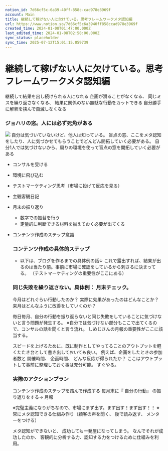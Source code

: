 ```yaml
---
notion_id: 7d66cf5c-6a39-40ff-858c-cad978e3969f
account: Main
title: 継続して稼げない人に欠けている。思考フレームワークメタ認知編
url: https://www.notion.so/7d66cf5c6a3940ff858ccad978e3969f
created_time: 2024-01-08T01:47:00.000Z
last_edited_time: 2024-01-08T02:58:00.000Z
sync_status: placeholder
sync_time: 2025-07-12T15:01:15.059739
---
```

# 継続して稼げない人に欠けている。思考フレームワークメタ認知編

継続して結果を出し続けられる人になれる
企画が滑ることがなくなる、 同じミスを繰り返さなくなる、
結果に関係のない無駄な行動をカットできる
自分勝手に解釈を挟んで自滅しなくなる
### ジョハリの窓。人には必ず死角がある
![](https://prod-files-secure.s3.us-west-2.amazonaws.com/736adce6-a3a4-4a64-9f74-d9aa055c96d2/c360a4cc-d388-481e-8695-2632b84eddca/Untitled.png?X-Amz-Algorithm=AWS4-HMAC-SHA256&X-Amz-Content-Sha256=UNSIGNED-PAYLOAD&X-Amz-Credential=ASIAZI2LB466XVHJKU5W%2F20250719%2Fus-west-2%2Fs3%2Faws4_request&X-Amz-Date=20250719T061727Z&X-Amz-Expires=3600&X-Amz-Security-Token=IQoJb3JpZ2luX2VjEIT%2F%2F%2F%2F%2F%2F%2F%2F%2F%2FwEaCXVzLXdlc3QtMiJIMEYCIQDlYO8S3hs1AwaC4QUhXQ%2BwYTBdXNjxPW7ZwbTzdi1VfQIhAOd6HlKq9Lth%2Ffn%2FQ5fIxRUJD4yK6SoqSrlQYWY70b7TKogECJ3%2F%2F%2F%2F%2F%2F%2F%2F%2F%2FwEQABoMNjM3NDIzMTgzODA1IgwWKItE9OG4tD7O3lkq3ANSK0X20S3O78vL%2F%2BsMTTuWmWWFFcYQGg6pIRHsTgM4x1jKvshjbpi6pWWOLLjs9%2FAwErcl1L6koiC%2BrSyKbIUa5g3lvTNeYvSTg4xp8oBvskbRWX4%2BRMJ3DKCRouD5U7jo%2Ft4BbsLTPtOwaBsh22s7yG2DxDFD9wIhhgf9r%2BHaH5vC2n2moW3QAP1ybWZMDHwreKUEzOqBYVXAMPcC9feb0TCBiNCKOFkW%2BqtAKLbIvl5Fiu2MNGeh3TfqpPxxvIevFPap8BwuaxG6TKqHeJ9R%2FQwDOT2v4tOybE4krvdK92fzaF1PmNV37uttG8D%2FcLZXKCUH8mv4nU6H9bF10aEZAwEOggNNhjwIb%2Befr38Cpa7TIKRQfAYZ%2FJyVMnOsd5JswNj0KGDwbNEg%2FOXUxfIPiGJ7Nl%2BtCzjhmh6pZ%2B9GMiOpRxkGMRqCHDB019EoXXFHA9%2FZcVLSpdBRvGXJeksVxuwyS1bU8RcrJA0PBtNzdWr1MftJb1j5TxQFoA6tVZtb6iFWx9TEX1b0EDowqHpqO7yDwltAqt0Y01vugEBgEgXuFVWrWegoeZzcHRVIlwAXNeKtXKzC%2BtU9BQqVQUNMfR%2FkoVnkaRgcAi2cSgSVZjOQhXSSxL4RRUkc9TCxquzDBjqkAb%2FQa0n%2FfU1DI%2FIdFuQOmJOfYOZWBGKKeWA%2FNYO2txOE%2FxorNBvo5oniHIPbedk8eKmtyUJqAAZC79Ikt0x%2FOGr7ctzvQzFd9XmBihdagN%2FinPlT7EKoJrbS3fe5b7WfFk8bbcLyf2mvhixKV4WD34Gz%2BOiNwWxULA4F57gqk1V60PUp5YC41lJ0KgQqvY06i%2Fe2yyzGBhwnrt0QiF1fkMkjvfOu&X-Amz-Signature=779406f1ec001258e3aa8e046a55bc1a47fb79e2cdb0579910fe24f38b59c790&X-Amz-SignedHeaders=host&x-amz-checksum-mode=ENABLED&x-id=GetObject)
 自分は気づいていないけど、他人は知っている。
盲点の窓、ここをメタ認知をしたり、人に気づかせてもらうことでどんどん開拓していく必要がある。
自分1人では気づけないから、周りの環境を使って盲点の窓を開拓していく必要がある
- コンサルを受ける
- 環境に飛び込む
- テストマーケティング思考（市場に投げて反応を見る）
- 主観客観日記
- 月末の振り返り
  - 数字での振替を行う
  - 定量的に判断できる材料を揃えておく必要が出てくる
- コンテンツ作成のステップ意識
  
  ### コンテンツ作成の具体的ステップ
  - 以下は、ブログを作るまでの具体例の話↓
  これで露出すれば、結果が出るのは当たり前。事前に市場に確認をしているから刺さるに決まってる。
（テストマーケティングの重要性がここにある）
  
  ### 同じ失敗を繰り返さない。具体例： 月末チェック。
  今月はどれぐらい行動したのか？
  実際に効果があったのはどんなことか？
  来月はどんなふうに改善をしていくのか？
  
  毎日毎月、自分の行動を振り返らないと同じ失敗をしていることに気づけないと言う問題が発生する。
※自分では気づけない部分もここで出てくるので、コンサルの話を聞くと言う流れ。
しめじさんの月報の重要性がここに該当する。
  
  スピードを上げるために、既に制作としてやってることのアウトプットを軽くたたき台として書き出しておいても良い。
  例えば、企画をしたときの参加者数と 開催時間、 企画時間、 どんな反応が得られたか？
  ここはアウトプットして事前に整理しておく事は充分可能。 すぐやる。
  
  ### 実際のアクションプラン
  コンテンツ作成のステップを踏んで作成する
  毎月末に『 自分の行動』 の振り返りをする→ 月報
  
  ※完璧主義になりがちなので、市場にまず出す。まず出す！まず出す！！
  ※常にメタ認知できる仕組み作り（顧客の声を聞く、 後で読み返す、 メンターをつける）
  
  メタ認知ができないと、 成功しても一発屋になってしまう。
なんでそれが成功したのか、 客観的に分析する力、認知する力をつけるために仕組みを利用。